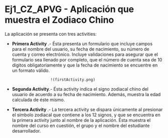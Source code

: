 # Ej1_CZ_APVG - Aplicación que muestra el Zodiaco Chino

La aplicación se presenta con tres activities:

* <b>Primera Activity</b> .- Ésta presenta un formulario que incluye campos para el nombre del usuario, su fecha de nacimiento, su número de cuenta y correo electrónico.
                      Incluye validaciones para asegurar que el formulario sea llenado por completo, que el número de cuenta sea de 10 dígitos obligatoriamente y que la
                       fecha de nacimiento se encuentre en un formato válido.
                       
                       !(firstActivity.png)
                       
* <b>Segunda Activity</b>.- Ésta activity indica el signo zodiacal chino del usuario de acuerdo a su fecha de nacimiento. Además, muestra la edad calculada de éste mismo.


* <b>Tercera Activity </b>.- La tercera activity se dispara únicamente al presionar el símbolo zodiacal que contiene a los 12 signos, y que se encuentra en la primera activity junto al
                            nombre de la aplicación. Ésta muestra el nombre del curso en cuestión, el grupo y el nombre del estudiante desarrollador.
                            
                            

                      
